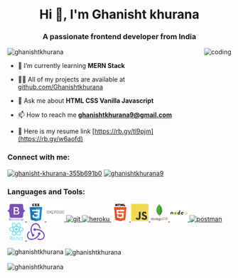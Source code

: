 <h1 align="center">Hi 👋, I'm Ghanisht khurana</h1>
<h3 align="center">A passionate frontend developer from India</h3>

<img align="right" alt="coding" widht="300px" height="300px" src="https://cdn.dribbble.com/users/1292677/screenshots/6139167/media/fcf7fd0c619bb87706533079240915f3.gif" />

<p align="left"> <img src="https://komarev.com/ghpvc/?username=ghanishtkhurana&label=Profile%20views&color=0e75b6&style=flat" alt="ghanishtkhurana" /> </p>

- 🌱 I’m currently learning **MERN Stack**

- 👨‍💻 All of my projects are available at [github.com/Ghanishtkhurana](https://ghanishtkhurana.github.io/)

- 💬 Ask me about **HTML CSS Vanilla Javascript**

- 📫 How to reach me **ghanishtkhurana9@gmail.com**

- 📄 Here is my resume link [https://rb.gy/tl9pjm](https://rb.gy/w6aofd)

<h3 align="left">Connect with me:</h3>
<p align="left">
<a href="https://linkedin.com/in/ghanisht-khurana-355b691b0" target="blank"><img align="center" src="https://raw.githubusercontent.com/rahuldkjain/github-profile-readme-generator/master/src/images/icons/Social/linked-in-alt.svg" alt="ghanisht-khurana-355b691b0" height="30" width="40" /></a>
<a href="https://codesandbox.com/ghanishtkhurana9" target="blank"><img align="center" src="https://raw.githubusercontent.com/rahuldkjain/github-profile-readme-generator/master/src/images/icons/Social/codesandbox.svg" alt="ghanishtkhurana9" height="30" width="40" /></a>
</p>

<h3 align="left">Languages and Tools:</h3>
<p align="left"> <a href="https://getbootstrap.com" target="_blank" rel="noreferrer"> <img src="https://raw.githubusercontent.com/devicons/devicon/master/icons/bootstrap/bootstrap-plain-wordmark.svg" alt="bootstrap" width="40" height="40"/> </a> <a href="https://www.w3schools.com/css/" target="_blank" rel="noreferrer"> <img src="https://raw.githubusercontent.com/devicons/devicon/master/icons/css3/css3-original-wordmark.svg" alt="css3" width="40" height="40"/> </a> <a href="https://expressjs.com" target="_blank" rel="noreferrer"> <img src="https://raw.githubusercontent.com/devicons/devicon/master/icons/express/express-original-wordmark.svg" alt="express" width="40" height="40"/> </a> <a href="https://git-scm.com/" target="_blank" rel="noreferrer"> <img src="https://www.vectorlogo.zone/logos/git-scm/git-scm-icon.svg" alt="git" width="40" height="40"/> </a> <a href="https://heroku.com" target="_blank" rel="noreferrer"> <img src="https://www.vectorlogo.zone/logos/heroku/heroku-icon.svg" alt="heroku" width="40" height="40"/> </a> <a href="https://www.w3.org/html/" target="_blank" rel="noreferrer"> <img src="https://raw.githubusercontent.com/devicons/devicon/master/icons/html5/html5-original-wordmark.svg" alt="html5" width="40" height="40"/> </a> <a href="https://developer.mozilla.org/en-US/docs/Web/JavaScript" target="_blank" rel="noreferrer"> <img src="https://raw.githubusercontent.com/devicons/devicon/master/icons/javascript/javascript-original.svg" alt="javascript" width="40" height="40"/> </a> <a href="https://www.mongodb.com/" target="_blank" rel="noreferrer"> <img src="https://raw.githubusercontent.com/devicons/devicon/master/icons/mongodb/mongodb-original-wordmark.svg" alt="mongodb" width="40" height="40"/> </a> <a href="https://nodejs.org" target="_blank" rel="noreferrer"> <img src="https://raw.githubusercontent.com/devicons/devicon/master/icons/nodejs/nodejs-original-wordmark.svg" alt="nodejs" width="40" height="40"/> </a> <a href="https://postman.com" target="_blank" rel="noreferrer"> <img src="https://www.vectorlogo.zone/logos/getpostman/getpostman-icon.svg" alt="postman" width="40" height="40"/> </a> <a href="https://reactjs.org/" target="_blank" rel="noreferrer"> <img src="https://raw.githubusercontent.com/devicons/devicon/master/icons/react/react-original-wordmark.svg" alt="react" width="40" height="40"/> </a> <a href="https://redux.js.org" target="_blank" rel="noreferrer"> <img src="https://raw.githubusercontent.com/devicons/devicon/master/icons/redux/redux-original.svg" alt="redux" width="40" height="40"/> </a> </p>

<p><img align="left" src="https://github-readme-stats.vercel.app/api/top-langs?username=ghanishtkhurana&show_icons=true&locale=en&layout=compact" alt="ghanishtkhurana" /></p>

<p>&nbsp;<img align="center" src="https://github-readme-stats.vercel.app/api?username=ghanishtkhurana&show_icons=true&locale=en" alt="ghanishtkhurana" /></p>

<p><img align="center" src="https://github-readme-streak-stats.herokuapp.com/?user=ghanishtkhurana&" alt="ghanishtkhurana" /></p>
